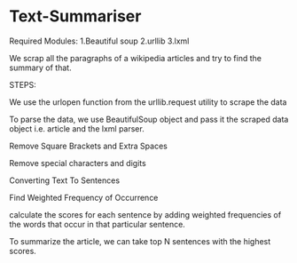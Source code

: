 # Text-Summariser
Required Modules:
1.Beautiful soup
2.urllib
3.lxml

We scrap all the paragraphs of a wikipedia articles and try to find the summary of that.

STEPS:


We use the urlopen function from the urllib.request utility to scrape the data

To parse the data, we use BeautifulSoup object and pass it the scraped data object i.e. article and the lxml parser.

Remove Square Brackets and Extra Spaces

Remove special characters and digits

Converting Text To Sentences

Find Weighted Frequency of Occurrence

calculate the scores for each sentence by adding weighted frequencies of the words that occur in that particular sentence.

To summarize the article, we can take top N sentences with the highest scores.
